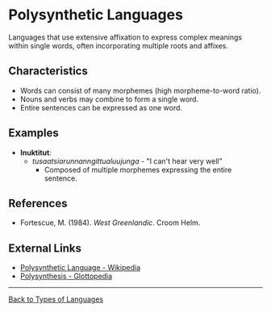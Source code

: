 # Polysynthetic Languages

Languages that use extensive affixation to express complex meanings within single words, often incorporating multiple roots and affixes.

## Characteristics

- Words can consist of many morphemes (high morpheme-to-word ratio).
- Nouns and verbs may combine to form a single word.
- Entire sentences can be expressed as one word.

## Examples

- **Inuktitut**:
  - *tusaatsiarunnanngittualuujunga* - "I can't hear very well"
    - Composed of multiple morphemes expressing the entire sentence.

## References

- Fortescue, M. (1984). *West Greenlandic*. Croom Helm.

## External Links

- [Polysynthetic Language - Wikipedia](https://en.wikipedia.org/wiki/Polysynthetic_language)
- [Polysynthesis - Glottopedia](http://www.glottopedia.org/index.php/Polysynthesis)

---

[Back to Types of Languages](README.md)
